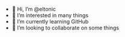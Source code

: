 - 👋 Hi, I’m @eltonic
- 👀 I’m interested in many things
- 🌱 I’m currently learning GitHub
- 💞️ I’m looking to collaborate on some things


<!---
eltonic/eltonic is a ✨ special ✨ repository because its `README.md` (this file) appears on your GitHub profile.
You can click the Preview link to take a look at your changes.
--->

